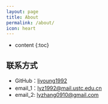 ```yaml
---
layout: page
title: About
permalink: /about/
icon: heart
---
```


* content
{:toc}


## 联系方式

* GitHub：[liyoung1992](https://github.com/liyoung1992)
* email_1：lyz1992@mail.ustc.edu.cn    
* email_2: lyzhang0910@gmail.com
